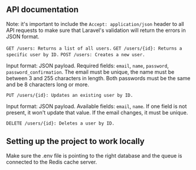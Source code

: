## API documentation

Note: it's important to include the `Accept: application/json` header to all API requests to make sure that Laravel's validation will return the errors in JSON format.

`GET /users: Returns a list of all users.`
`GET /users/{id}: Returns a specific user by ID.`
`POST /users: Creates a new user.`

Input format: JSON payload.
Required fields: `email`, `name`, `password`, `password_confirmation`. The email must be unique, the name must be between 3 and 255 characters in length. Both passwords must be the same and be 8 characters long or more.

`PUT /users/{id}: Updates an existing user by ID.`

Input format: JSON payload.
Available fields: `email`, `name`. If one field is not present, it won't update that value. If the email changes, it must be unique.

`DELETE /users/{id}: Deletes a user by ID.`

## Setting up the project to work locally

Make sure the .env file is pointing to the right database and the queue is connected to the Redis cache server.